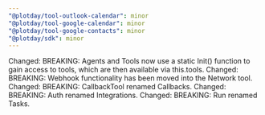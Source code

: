 ```yaml
---
"@plotday/tool-outlook-calendar": minor
"@plotday/tool-google-calendar": minor
"@plotday/tool-google-contacts": minor
"@plotday/sdk": minor
---
```


Changed: BREAKING: Agents and Tools now use a static Init() function to gain access to tools, which are then available via this.tools.
Changed: BREAKING: Webhook functionality has been moved into the Network tool.
Changed: BREAKING: CallbackTool renamed Callbacks.
Changed: BREAKING: Auth renamed Integrations.
Changed: BREAKING: Run renamed Tasks.
